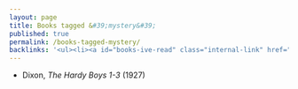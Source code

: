 ```yaml
---
layout: page
title: Books tagged &#39;mystery&#39;
published: true
permalink: /books-tagged-mystery/
backlinks: '<ul><li><a id="books-ive-read" class="internal-link" href="/books-ive-read/">Books I&#39;ve read</a></li></ul>'
---
```


* Dixon, _The Hardy Boys 1-3_ (1927) 
